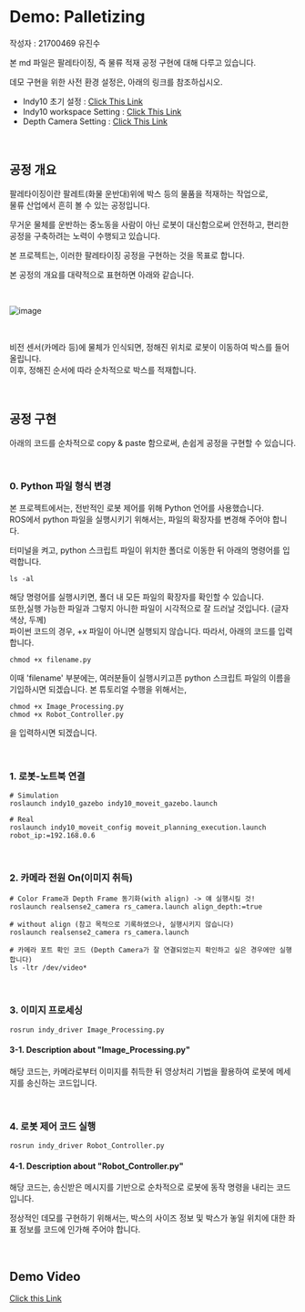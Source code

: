 # Demo: Palletizing

작성자 : 21700469 유진수

본 md 파일은 팔레타이징, 즉 물류 적재 공정 구현에 대해 다루고 있습니다.

데모 구현을 위한 사전 환경 설정은, 아래의 링크를 참조하십시오.

- Indy10 초기 설정 : [Click This Link](https://github.com/chaochao77/ROS_neuromeka_tutorial)
- Indy10 workspace Setting : [Click This Link](https://github.com/Yjinsu/MIP2022-Indy10_Palletizing_ROS_Simulation/blob/main/tutorial_md/Manual_Indy10.md)
- Depth Camera Setting : [Click This Link](https://github.com/Yjinsu/MIP2022-Indy10_Palletizing_ROS_Simulation/blob/main/tutorial_md/Manual_Depth_Camera.md)


<br>

## 공정 개요

팔레타이징이란 팔레트(화물 운반대)위에 박스 등의 물품을 적재하는 작업으로, <br>
물류 산업에서 흔히 볼 수 있는 공정입니다.

무거운 물체를 운반하는 중노동을 사람이 아닌 로봇이 대신함으로써 안전하고, 편리한 공정을 구축하려는 노력이 수행되고 있습니다.

본 프로젝트는, 이러한 팔레타이징 공정을 구현하는 것을 목표로 합니다.

본 공정의 개요를 대략적으로 표현하면 아래와 같습니다. <br>

<br>

![image](https://user-images.githubusercontent.com/84503980/206381741-e6b0427a-5d67-4188-86d7-122b72dffb0a.png)

<br>

비전 센서(카메라 등)에 물체가 인식되면, 정해진 위치로 로봇이 이동하여 박스를 들어올립니다. <br>
이후, 정해진 순서에 따라 순차적으로 박스를 적재합니다.

<br>

## 공정 구현

아래의 코드를 순차적으로 copy & paste 함으로써, 손쉽게 공정을 구현할 수 있습니다.

<br>

### 0. Python 파일 형식 변경

본 프로젝트에서는, 전반적인 로봇 제어를 위해 Python 언어를 사용했습니다. <br>
ROS에서 python 파일을 실행시키기 위해서는, 파일의 확장자를 변경해 주어야 합니다.

터미널을 켜고, python 스크립트 파일이 위치한 폴더로 이동한 뒤 아래의 명령어를 입력합니다.

```
ls -al
```

해당 명령어를 실행시키면, 폴더 내 모든 파일의 확장자를 확인할 수 있습니다. <br>
또한,실행 가능한 파일과 그렇지 아니한 파일이 시각적으로 잘 드러날 것입니다. (글자 색상, 두께) <br>
파이썬 코드의 경우, +x 파일이 아니면 실행되지 않습니다. 따라서, 아래의 코드를 입력합니다.

```
chmod +x filename.py
```

이때 'filename' 부분에는, 여러분들이 실행시키고픈 python 스크립트 파일의 이름을 기입하시면 되겠습니다.
본 튜토리얼 수행을 위해서는,

```
chmod +x Image_Processing.py
chmod +x Robot_Controller.py
```

을 입력하시면 되겠습니다.



<br>

### 1. 로봇-노트북 연결
```
# Simulation
roslaunch indy10_gazebo indy10_moveit_gazebo.launch

# Real
roslaunch indy10_moveit_config moveit_planning_execution.launch robot_ip:=192.168.0.6
```

<br>

### 2. 카메라 전원 On(이미지 취득)

```
# Color Frame과 Depth Frame 동기화(with align) -> 얘 실행시킬 것!
roslaunch realsense2_camera rs_camera.launch align_depth:=true

# without align (참고 목적으로 기록하였으나, 실행시키지 않습니다)
roslaunch realsense2_camera rs_camera.launch

# 카메라 포트 확인 코드 (Depth Camera가 잘 연결되었는지 확인하고 싶은 경우에만 실행합니다)
ls -ltr /dev/video*
```

<br>

### 3. 이미지 프로세싱

```
rosrun indy_driver Image_Processing.py
```

#### 3-1. Description about "Image_Processing.py"

해당 코드는, 카메라로부터 이미지를 취득한 뒤 영상처리 기법을 활용하여 로봇에 메세지를 송신하는 코드입니다.


<br>


### 4. 로봇 제어 코드 실행
```
rosrun indy_driver Robot_Controller.py
```

#### 4-1. Description about "Robot_Controller.py"

해당 코드는, 송신받은 메시지를 기반으로 순차적으로 로봇에 동작 명령을 내리는 코드입니다.

정상적인 데모를 구현하기 위해서는, 박스의 사이즈 정보 및 박스가 놓일 위치에 대한 좌표 정보를 코드에 인가해 주어야 합니다.


<br>

## Demo Video

[Click this Link](https://youtu.be/YMPplXEOtlA)





